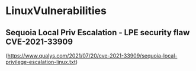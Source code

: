 # LinuxVulnerabilities

## Sequoia Local Priv Escalation - LPE security flaw  CVE-2021-33909

(https://www.qualys.com/2021/07/20/cve-2021-33909/sequoia-local-privilege-escalation-linux.txt)

